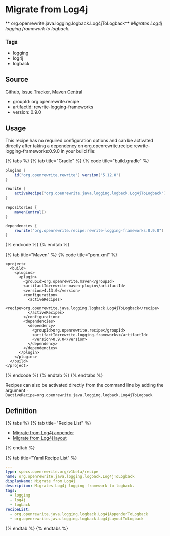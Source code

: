 # Migrate from Log4j

** org.openrewrite.java.logging.logback.Log4jToLogback**
_Migrates Log4j logging framework to logback._

### Tags

* logging
* log4j
* logback

## Source

[Github](https://github.com/openrewrite/rewrite-logging-frameworks), [Issue Tracker](https://github.com/openrewrite/rewrite-logging-frameworks/issues), [Maven Central](https://search.maven.org/artifact/org.openrewrite.recipe/rewrite-logging-frameworks/0.9.0/jar)

* groupId: org.openrewrite.recipe
* artifactId: rewrite-logging-frameworks
* version: 0.9.0


## Usage

This recipe has no required configuration options and can be activated directly after taking a dependency on org.openrewrite.recipe:rewrite-logging-frameworks:0.9.0 in your build file:

{% tabs %}
{% tab title="Gradle" %}
{% code title="build.gradle" %}
```groovy
plugins {
    id("org.openrewrite.rewrite") version("5.12.0")
}

rewrite {
    activeRecipe("org.openrewrite.java.logging.logback.Log4jToLogback")
}

repositories {
    mavenCentral()
}

dependencies {
    rewrite("org.openrewrite.recipe:rewrite-logging-frameworks:0.9.0")
}
```
{% endcode %}
{% endtab %}

{% tab title="Maven" %}
{% code title="pom.xml" %}
```markup
<project>
  <build>
    <plugins>
      <plugin>
        <groupId>org.openrewrite.maven</groupId>
        <artifactId>rewrite-maven-plugin</artifactId>
        <version>4.13.0</version>
        <configuration>
          <activeRecipes>
            <recipe>org.openrewrite.java.logging.logback.Log4jToLogback</recipe>
          </activeRecipes>
        </configuration>
        <dependencies>
          <dependency>
            <groupId>org.openrewrite.recipe</groupId>
            <artifactId>rewrite-logging-frameworks</artifactId>
            <version>0.9.0</version>
          </dependency>
        </dependencies>
      </plugin>
    </plugins>
  </build>
</project>
```
{% endcode %}
{% endtab %}
{% endtabs %}

Recipes can also be activated directly from the command line by adding the argument `-DactiveRecipe=org.openrewrite.java.logging.logback.Log4jToLogback`

## Definition

{% tabs %}
{% tab title="Recipe List" %}
* [Migrate from Log4j appender](../../../java/logging/logback/log4jappendertologback.md)
* [Migrate from Log4j layout](../../../java/logging/logback/log4jlayouttologback.md)

{% endtab %}

{% tab title="Yaml Recipe List" %}
```yaml
---
type: specs.openrewrite.org/v1beta/recipe
name: org.openrewrite.java.logging.logback.Log4jToLogback
displayName: Migrate from Log4j
description: Migrates Log4j logging framework to logback.
tags:
  - logging
  - log4j
  - logback
recipeList:
  - org.openrewrite.java.logging.logback.Log4jAppenderToLogback
  - org.openrewrite.java.logging.logback.Log4jLayoutToLogback

```
{% endtab %}
{% endtabs %}
